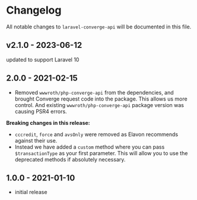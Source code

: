 # Changelog

All notable changes to `laravel-converge-api` will be documented in this file.

## v2.1.0 - 2023-06-12

updated to support Laravel 10

## 2.0.0 - 2021-02-15

- Removed `wwwroth/php-converge-api` from the dependencies, and brought Converge request code into the package. This allows us more control. And existing `wwwroth/php-converge-api` package version was causing PSR4 errors.

**Breaking changes in this release:**

- `cccredit`, `force` and `avsOnly` were removed as Elavon recommends against their use.
- Instead we have added a `custom` method where you can pass `$transactionType` as your first parameter. This will allow you to use the deprecated methods if absolutely necessary.

## 1.0.0 - 2021-01-10

- initial release
